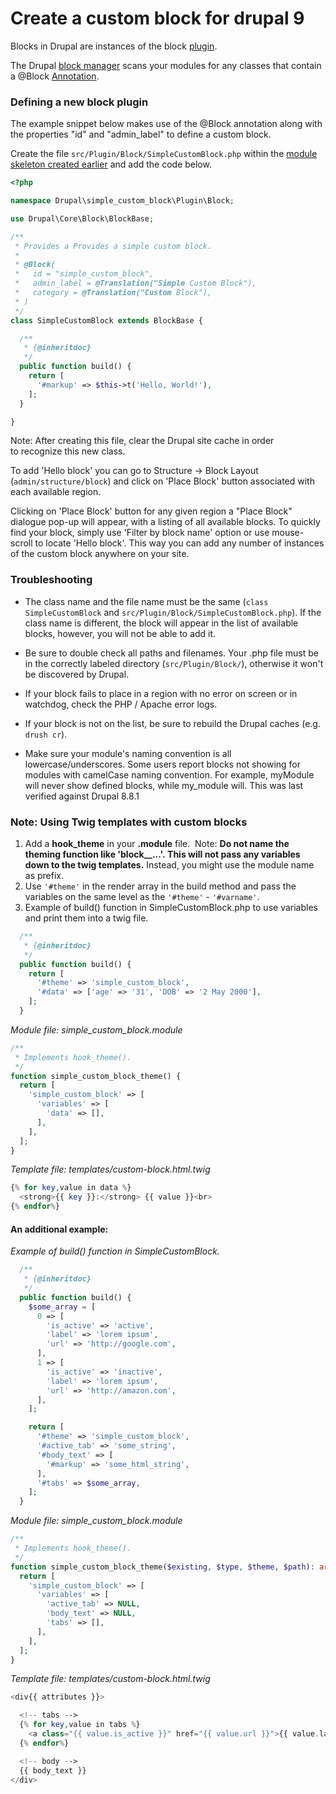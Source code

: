 # Create a custom block for drupal 9


Blocks in Drupal are instances of the block [plugin](https://www.drupal.org/developing/api/8/plugins "plugin api").

The Drupal [block manager](https://api.drupal.org/api/drupal/core%21lib%21Drupal%21Core%21Block%21BlockManager.php/class/BlockManager/8 "BlockManger") scans your modules for any classes that contain a @Block [Annotation](https://www.drupal.org/node/1882526).

### [](#s-defining-a-new-block-plugin "Permalink to this headline")Defining a new block plugin

The example snippet below makes use of the @Block annotation along with the properties "id" and "admin\_label" to define a custom block.

Create the file `src/Plugin/Block/SimpleCustomBlock.php` within the [module skeleton created earlier](https://www.drupal.org/docs/creating-custom-modules/prepare-a-module-skeleton) and add the code below.

```php
<?php

namespace Drupal\simple_custom_block\Plugin\Block;

use Drupal\Core\Block\BlockBase;

/**
 * Provides a Provides a simple custom block.
 *
 * @Block(
 *   id = "simple_custom_block",
 *   admin_label = @Translation("Simple Custom Block"),
 *   category = @Translation("Custom Block"),
 * )
 */
class SimpleCustomBlock extends BlockBase {

  /**
   * {@inheritdoc}
   */
  public function build() {
    return [
      '#markup' => $this->t('Hello, World!'),
    ];
  }

}
```

Note: After creating this file, clear the Drupal site cache in order to recognize this new class.

To add 'Hello block' you can go to Structure -> Block Layout (`admin/structure/block`) and click on 'Place Block' button associated with each available region.

Clicking on 'Place Block' button for any given region a "Place Block" dialogue pop-up will appear, with a listing of all available blocks. To quickly find your block, simply use 'Filter by block name' option or use mouse-scroll to locate 'Hello block'. This way you can add any number of instances of the custom block anywhere on your site.

### [](#s-troubleshooting "Permalink to this headline")Troubleshooting 

*   The class name and the file name must be the same (`class SimpleCustomBlock` and `src/Plugin/Block/SimpleCustomBlock.php`). If the class name is different, the block will appear in the list of available blocks, however, you will not be able to add it.

*   Be sure to double check all paths and filenames. Your .php file must be in the correctly labeled directory (`src/Plugin/Block/`), otherwise it won't be discovered by Drupal.

*   If your block fails to place in a region with no error on screen or in watchdog, check the PHP / Apache error logs.
*   If your block is not on the list, be sure to rebuild the Drupal caches (e.g. `drush cr`).

*   Make sure your module's naming convention is all lowercase/underscores. Some users report blocks not showing for modules with camelCase naming convention. For example, myModule will never show defined blocks, while my\_module will. This was last verified against Drupal 8.8.1


### [](#s-note-using-twig-templates-with-custom-blocks "Permalink to this headline")Note: Using Twig templates with custom blocks

1.  Add a **hook\_theme** in your **.module** file. 
    Note: **Do not name the theming function like 'block\_\_...'. This will not pass any variables down to the twig templates.** Instead, you might use the module name as prefix.
2.  Use `'#theme'` in the render array in the build method and pass the variables on the same level as the `'#theme'` - `'#varname'`.
3.  Example of build() function in SimpleCustomBlock.php to use variables and print them into a twig file.

```php
  /**
   * {@inheritdoc}
   */
  public function build() {
    return [
      '#theme' => 'simple_custom_block',
      '#data' => ['age' => '31', 'DOB' => '2 May 2000'],
    ];
  }
```

_Module file: simple\_custom\_block.module_

```php
/**
 * Implements hook_theme().
 */
function simple_custom_block_theme() {
  return [
    'simple_custom_block' => [
      'variables' => [
        'data' => [],
      ],
    ],
  ];
}
```

_Template file: templates/custom-block.html.twig_

```php
{% for key,value in data %}
  <strong>{{ key }}:</strong> {{ value }}<br>
{% endfor%}
```

#### [](#s-an-additional-example "Permalink to this headline")An additional example:

_Example of build() function in SimpleCustomBlock._

```php
  /**
   * {@inheritdoc}
   */
  public function build() {
    $some_array = [
      0 => [
        'is_active' => 'active',
        'label' => 'lorem ipsum',
        'url' => 'http://google.com',
      ],
      1 => [
        'is_active' => 'inactive',
        'label' => 'lorem ipsum',
        'url' => 'http://amazon.com',
      ],
    ];

    return [
      '#theme' => 'simple_custom_block',
      '#active_tab' => 'some_string',
      '#body_text' => [
        '#markup' => 'some_html_string',
      ],
      '#tabs' => $some_array,
    ];
  }
```

_Module file: simple\_custom\_block.module_

```php
/**
 * Implements hook_theme().
 */
function simple_custom_block_theme($existing, $type, $theme, $path): array {
  return [
    'simple_custom_block' => [
      'variables' => [
        'active_tab' => NULL,
        'body_text' => NULL,
        'tabs' => [],
      ],
    ],
  ];
}
```

_Template file: templates/custom-block.html.twig_

```php
<div{{ attributes }}>

  <!-- tabs -->
  {% for key,value in tabs %}
    <a class="{{ value.is_active }}" href="{{ value.url }}">{{ value.label }}</a>
  {% endfor%}

  <!-- body -->
  {{ body_text }}
</div>
```